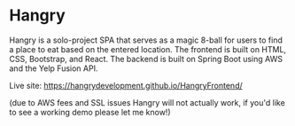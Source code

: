 # Hangry
Hangry is a solo-project SPA that serves as a magic 8-ball for users to find a place to eat based on the entered location. The frontend is built on HTML, CSS, Bootstrap, and React. The backend is built on Spring Boot using AWS and the Yelp Fusion API.

Live site: https://hangrydevelopment.github.io/HangryFrontend/

(due to AWS fees and SSL issues Hangry will not actually work, if you'd like to see a working demo please let me know!)
